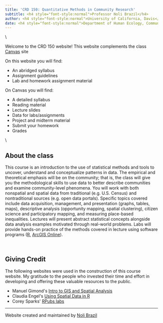 ```yaml
---
title: 'CRD 150: Quantitative Methods in Community Research'
subtitle: <h4 style="font-style:normal">Professor Noli Brazil</h4>
author: <h4 style="font-style:normal">University of California, Davis</h4>
date: <h4 style="font-style:normal">Department of Human Ecology, Community and Regional Development</h4>
---
```



<style>
p.comment {
background-color: #DBDBDB;
padding: 10px;
border: 1px solid black;
margin-left: 25px;
border-radius: 5px;
font-style: italic;
}

.figure {
   margin-top: 20px;
   margin-bottom: 20px;
}

h1.title {
  font-weight: bold;
  font-family: Arial;  
}

h2.title {
  font-family: Arial;  
}

</style>


<style type="text/css">
#TOC {
  font-size: 13px;
  font-family: Arial;
}
</style>

</style>



\


Welcome to the CRD 150 website!  This website complements the class [Canvas](https://login.canvas.ucdavis.edu/) site  

On this website you will find:

* An abridged syllabus
* Assignment guidelines 
* Lab and homework assignment material

On Canvas you will find:

* A detailed syllabus
* Reading material
* Lecture slides
* Data for labs/assignments
* Project and midterm material
* Submit your homework
* Grades

\


## About the class

This course is an introduction to the use of statistical methods and tools to uncover, understand and conceptualize patterns in data.  The empirical and theoretical emphasis will be on the community; that is, the class will give you the methodological skills to use data to better describe communities and examine community-level phenomena.  You will work with both nonspatial and spatial data from traditional (e.g. U.S. Census) and nontraditional sources (e.g. open data portals).  Specific topics covered include data acquisition, management, and presentation (graphs, tables, maps), descriptive analysis (opportunity mapping, spatial clustering), citizen science and participatory mapping, and measuring place-based inequalities.  Lectures will present abstract statistical concepts alongside data analysis examples motivated through real-world problems.  Labs will provide hands-on practice of the methods covered in lecture using software programs ([R](https://www.r-project.org/), [ArcGIS Online](https://www.arcgis.com/home/index.html)). 

<br>

## Giving Credit

The following websites were used in the construction of this course website. My gratitude to the people who invested their time and effort in developing and offering these valuable resources to the public.

* Manuel Gimond's [Intro to GIS and Spatial Analysis](https://mgimond.github.io/Spatial/index.html)
* Claudia Engel's [Using Spatial Data in R](https://cengel.github.io/R-spatial/)
* Corey Sparks' [RPubs labs](https://rpubs.com/corey_sparks)


***

Website created and maintained by [Noli Brazil](https://nbrazil.faculty.ucdavis.edu/)

